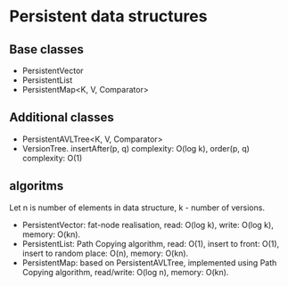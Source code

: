 # Persistent data structures #

## Base classes ##

* PersistentVector<T> 
* PersistentList<T>
* PersistentMap<K, V, Comparator>

## Additional classes ##

* PersistentAVLTree<K, V, Comparator>
* VersionTree. insertAfter(p, q) complexity: O(log k), order(p, q) complexity: O(1)

## algoritms ##

Let n is number of elements in data structure, k - number of versions.

* PersistentVector: fat-node realisation,  read: O(log k), write: O(log k), memory: O(kn).
* PersistentList: Path Copying algorithm, read: O(1), insert to front: O(1), insert to random place: O(n), memory: O(kn).
* PersistentMap: based on PersistentAVLTree, implemented using Path Copying algorithm, read/write: O(log n), memory: O(kn).

